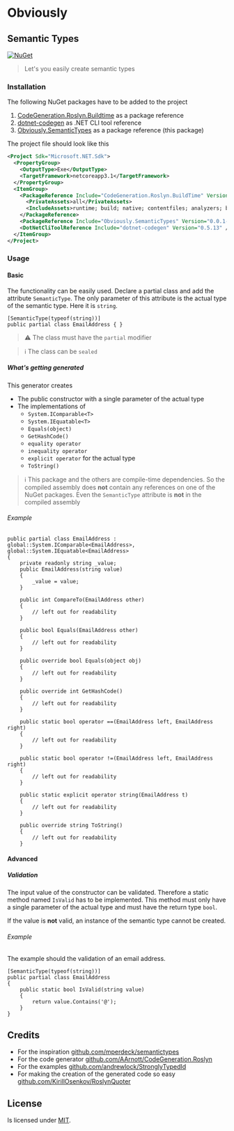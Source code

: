 # Obviously

## Semantic Types

[![NuGet](https://img.shields.io/nuget/v/Obviously.SemanticTypes.svg)](https://www.nuget.org/packages/Obviously.SemanticTypes/)

> Let's you easily create semantic types

### Installation

The following NuGet packages have to be added to the project
1. [CodeGeneration.Roslyn.Buildtime](https://www.nuget.org/packages/CodeGeneration.Roslyn.BuildTime/) as a package reference
2. [dotnet-codegen](https://www.nuget.org/packages/dotnet-codegen/) as .NET CLI tool reference
3. [Obviously.SemanticTypes](https://www.nuget.org/packages/Obviously.SemanticTypes) as a package reference (this package)

The project file should look like this

```XML
<Project Sdk="Microsoft.NET.Sdk">
  <PropertyGroup>
    <OutputType>Exe</OutputType>
    <TargetFramework>netcoreapp3.1</TargetFramework>
  </PropertyGroup>
  <ItemGroup>
    <PackageReference Include="CodeGeneration.Roslyn.BuildTime" Version="0.6.1">
      <PrivateAssets>all</PrivateAssets>
      <IncludeAssets>runtime; build; native; contentfiles; analyzers; buildtransitive</IncludeAssets>
    </PackageReference>
    <PackageReference Include="Obviously.SemanticTypes" Version="0.0.1-preview001" />
    <DotNetCliToolReference Include="dotnet-codegen" Version="0.5.13" />
  </ItemGroup>
</Project>
```

### Usage

#### Basic

The functionality can be easily used.
Declare a partial class and add the attribute `SemanticType`.
The only parameter of this attribute is the actual type of the semantic type. Here it is `string`.

```CSharp
[SemanticType(typeof(string))]
public partial class EmailAddress { }
```

> ⚠ The class must have the `partial` modifier

> ℹ The class can be `sealed`

##### What's getting generated
This generator creates

* The public constructor with a single parameter of the actual type
* The implementations of
  * `System.IComparable<T>`
  * `System.IEquatable<T>`
  * `Equals(object)`
  * `GetHashCode()`
  * `equality operator`
  * `inequality operator`
  * `explicit operator` for the actual type
  * `ToString()`

> ℹ This package and the others are compile-time dependencies. So the compiled assembly does __not__ contain any references on one of the NuGet packages. Even the `SemanticType` attribute is __not__ in the compiled assembly

###### Example
```CSharp
public partial class EmailAddress : global::System.IComparable<EmailAddress>, global::System.IEquatable<EmailAddress>
{
    private readonly string _value;
    public EmailAddress(string value)
    {
        _value = value;
    }

    public int CompareTo(EmailAddress other)
    {
        // left out for readability
    }

    public bool Equals(EmailAddress other)
    {
        // left out for readability
    }

    public override bool Equals(object obj)
    {
        // left out for readability
    }

    public override int GetHashCode()
    {
        // left out for readability
    }

    public static bool operator ==(EmailAddress left, EmailAddress right)
    {
        // left out for readability
    }

    public static bool operator !=(EmailAddress left, EmailAddress right)
    {
        // left out for readability
    }

    public static explicit operator string(EmailAddress t)
    {
        // left out for readability
    }
    
    public override string ToString()
    {
        // left out for readability
    }
```

#### Advanced

##### Validation

The input value of the constructor can be validated.
Therefore a static method named `IsValid` has to be implemented.
This method must only have a single parameter of the actual type and must have the return type `bool`.

If the value is __not__ valid, an instance of the semantic type cannot be created.


###### Example

The example should the validation of an email address.

```CSharp
[SemanticType(typeof(string))]
public partial class EmailAddress
{
    public static bool IsValid(string value)
    {
        return value.Contains('@');
    }
}
```

## Credits

* For the inspiration [github.com/mperdeck/semantictypes](https://github.com/mperdeck/semantictypes)
* For the code generator [github.com/AArnott/CodeGeneration.Roslyn](https://github.com/AArnott/CodeGeneration.Roslyn)
* For the examples [github.com/andrewlock/StronglyTypedId](https://github.com/andrewlock/StronglyTypedId)
* For making the creation of the generated code so easy [github.com/KirillOsenkov/RoslynQuoter](https://github.com/KirillOsenkov/RoslynQuoter)

## License
Is licensed under [MIT](License).